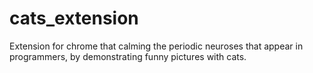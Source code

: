 # cats_extension
Extension for chrome that calming the periodic neuroses that appear in programmers, by demonstrating funny pictures with cats.
